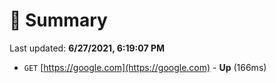 # 📖 Summary
Last updated: **6/27/2021, 6:19:07 PM**

- `GET` [https://google.com](https://google.com) - **Up** (166ms)
